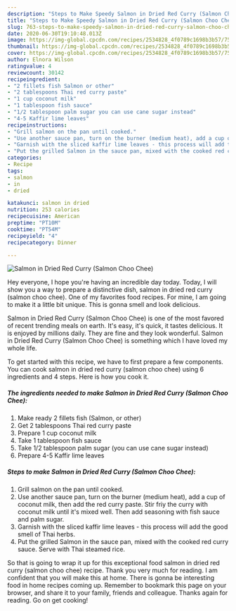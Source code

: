 ```yaml
---
description: "Steps to Make Speedy Salmon in Dried Red Curry (Salmon Choo Chee)"
title: "Steps to Make Speedy Salmon in Dried Red Curry (Salmon Choo Chee)"
slug: 763-steps-to-make-speedy-salmon-in-dried-red-curry-salmon-choo-chee
date: 2020-06-30T19:10:48.013Z
image: https://img-global.cpcdn.com/recipes/2534828_4f0789c1698b3b57/751x532cq70/salmon-in-dried-red-curry-salmon-choo-chee-recipe-main-photo.jpg
thumbnail: https://img-global.cpcdn.com/recipes/2534828_4f0789c1698b3b57/751x532cq70/salmon-in-dried-red-curry-salmon-choo-chee-recipe-main-photo.jpg
cover: https://img-global.cpcdn.com/recipes/2534828_4f0789c1698b3b57/751x532cq70/salmon-in-dried-red-curry-salmon-choo-chee-recipe-main-photo.jpg
author: Elnora Wilson
ratingvalue: 4
reviewcount: 30142
recipeingredient:
- "2 fillets fish Salmon or other"
- "2 tablespoons Thai red curry paste"
- "1 cup coconut milk"
- "1 tablespoon fish sauce"
- "1/2 tablespoon palm sugar you can use cane sugar instead"
- "4-5 Kaffir lime leaves"
recipeinstructions:
- "Grill salmon on the pan until cooked."
- "Use another sauce pan, turn on the burner (medium heat), add a cup of coconut milk, then add the red curry paste. Stir friy the curry with coconut milk until it&#39;s mixed well. Then add seasoning with fish sauce and palm sugar."
- "Garnish with the sliced kaffir lime leaves - this process will add the good smell of Thai herbs."
- "Put the grilled Salmon in the sauce pan, mixed with the cooked red curry sauce. Serve with Thai steamed rice."
categories:
- Recipe
tags:
- salmon
- in
- dried

katakunci: salmon in dried 
nutrition: 253 calories
recipecuisine: American
preptime: "PT10M"
cooktime: "PT54M"
recipeyield: "4"
recipecategory: Dinner

---
```



![Salmon in Dried Red Curry (Salmon Choo Chee)](https://img-global.cpcdn.com/recipes/2534828_4f0789c1698b3b57/751x532cq70/salmon-in-dried-red-curry-salmon-choo-chee-recipe-main-photo.jpg)

Hey everyone, I hope you're having an incredible day today. Today, I will show you a way to prepare a distinctive dish, salmon in dried red curry (salmon choo chee). One of my favorites food recipes. For mine, I am going to make it a little bit unique. This is gonna smell and look delicious.



Salmon in Dried Red Curry (Salmon Choo Chee) is one of the most favored of recent trending meals on earth. It's easy, it's quick, it tastes delicious. It is enjoyed by millions daily. They are fine and they look wonderful. Salmon in Dried Red Curry (Salmon Choo Chee) is something which I have loved my whole life.


To get started with this recipe, we have to first prepare a few components. You can cook salmon in dried red curry (salmon choo chee) using 6 ingredients and 4 steps. Here is how you cook it.

<!--inarticleads1-->

##### The ingredients needed to make Salmon in Dried Red Curry (Salmon Choo Chee):

1. Make ready 2 fillets fish (Salmon, or other)
1. Get 2 tablespoons Thai red curry paste
1. Prepare 1 cup coconut milk
1. Take 1 tablespoon fish sauce
1. Take 1/2 tablespoon palm sugar (you can use cane sugar instead)
1. Prepare 4-5 Kaffir lime leaves




<!--inarticleads2-->

##### Steps to make Salmon in Dried Red Curry (Salmon Choo Chee):

1. Grill salmon on the pan until cooked.
1. Use another sauce pan, turn on the burner (medium heat), add a cup of coconut milk, then add the red curry paste. Stir friy the curry with coconut milk until it&#39;s mixed well. Then add seasoning with fish sauce and palm sugar.
1. Garnish with the sliced kaffir lime leaves - this process will add the good smell of Thai herbs.
1. Put the grilled Salmon in the sauce pan, mixed with the cooked red curry sauce. Serve with Thai steamed rice.




So that is going to wrap it up for this exceptional food salmon in dried red curry (salmon choo chee) recipe. Thank you very much for reading. I am confident that you will make this at home. There is gonna be interesting food in home recipes coming up. Remember to bookmark this page on your browser, and share it to your family, friends and colleague. Thanks again for reading. Go on get cooking!
